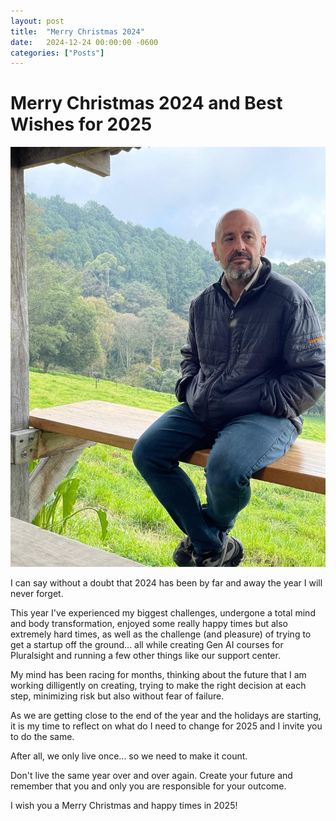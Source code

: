 ```yaml
---
layout: post
title:  "Merry Christmas 2024"
date:   2024-12-24 00:00:00 -0600
categories: ["Posts"] 
---
```

# Merry Christmas 2024 and Best Wishes for 2025

![xavier thinking](./images/Xavier%20Retes%20Thinking.jpg)

I can say without a doubt that 2024 has been by far and away the year I will never forget.

This year I've experienced my biggest challenges, undergone a total mind and body transformation, enjoyed some really happy times but also extremely hard times, as well as the challenge (and pleasure) of trying to get a startup off the ground... all while creating Gen AI courses for Pluralsight and running a few other things like our support center.

My mind has been racing for months, thinking about the future that I am working dilligently on creating, trying to make the right decision at each step, minimizing risk but also without fear of failure.

As we are getting close to the end of the year and the holidays are starting, it is my time to reflect on what do I need to change for 2025 and I invite you to do the same.

After all, we only live once... so we need to make it count.

Don't live the same year over and over again. Create your future and remember that you and only you are responsible for your outcome.

I wish you a Merry Christmas and happy times in 2025!